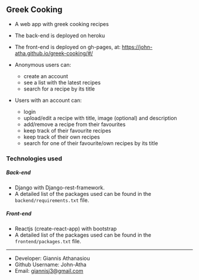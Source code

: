 ## Greek Cooking

* A web app with greek cooking recipes
* The back-end is deployed on heroku
* The front-end is deployed on gh-pages, at: https://john-atha.github.io/greek-cooking/#/

* Anonymous users can:
    * create an account
    * see a list with the latest recipes
    * search for a recipe by its title
* Users with an account can:
    * login
    * upload/edit a recipe with title, image (optional) and description
    * add/remove a recipe from their favourites
    * keep track of their favourite recipes
    * keep track of their own recipes
    * search for one of their favourite/own recipes by its title 

### Technologies used

##### Back-end
* Django with Django-rest-framework.
* A detailed list of the packages used can be found in the `backend/requirements.txt` file.

##### Front-end
* Reactjs (create-react-app) with bootstrap
* A detailed list of the packages used can be found in the `frontend/packages.txt` file.

- - -

* Developer: Giannis Athanasiou
* Github Username: John-Atha
* Email: giannisj3@gmail.com
